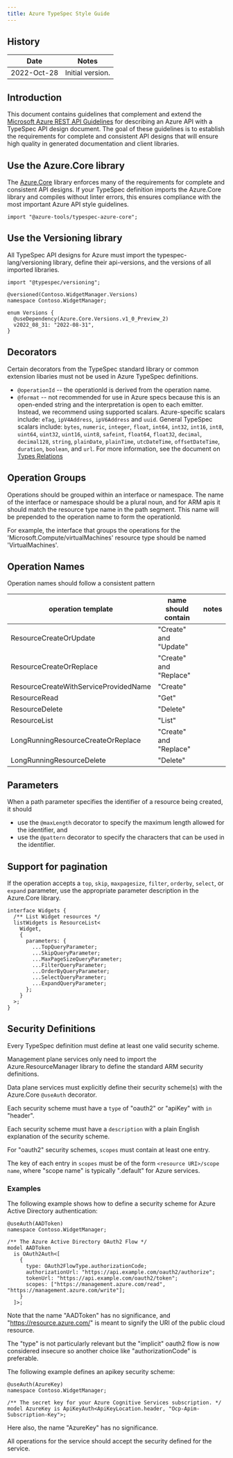 ```yaml
---
title: Azure TypeSpec Style Guide
---
```


## History

| Date        | Notes            |
| ----------- | ---------------- |
| 2022-Oct-28 | Initial version. |

## Introduction

This document contains guidelines that complement and extend the
[Microsoft Azure REST API Guidelines](https://github.com/microsoft/api-guidelines/blob/vNext/azure/Guidelines.md) for describing an Azure API with a TypeSpec API design document.
The goal of these guidelines is to establish the requirements for complete and consistent API designs
that will ensure high quality in generated documentation and client libraries.

## Use the Azure.Core library

The [Azure.Core](azure.core/index.md) library enforces many of the requirements for complete and consistent API designs.
If your TypeSpec definition imports the Azure.Core library and compiles without linter errors, this ensures
compliance with the most important Azure API style guidelines.

```typespec
import "@azure-tools/typespec-azure-core";
```

## Use the Versioning library

All TypeSpec API designs for Azure must import the typespec-lang/versioning library, define their api-versions,
and the versions of all imported libraries.

```typespec
import "@typespec/versioning";

@versioned(Contoso.WidgetManager.Versions)
namespace Contoso.WidgetManager;

enum Versions {
  @useDependency(Azure.Core.Versions.v1_0_Preview_2)
  v2022_08_31: "2022-08-31",
}
```

## Decorators

Certain decorators from the TypeSpec standard library or common extension libaries must not be used
in Azure TypeSpec definitions.

- `@operationId` -- the operationId is derived from the operation name.
- `@format` -- not recommended for use in Azure specs because this is an open-ended string and the interpretation is open to each emitter.
  Instead, we recommend using supported scalars. Azure-specific scalars include: `eTag`, `ipV4Address`, `ipV6Address` and `uuid`. General
  TypeSpec scalars include: `bytes`, `numeric`, `integer`, `float`, `int64`, `int32`, `int16`, `int8`, `uint64`, `uint32`, `uint16`, `uint8`,
  `safeint`, `float64`, `float32`, `decimal`, `decimal128`, `string`, `plainDate`, `plainTime`, `utcDateTime`, `offsetDateTime`, `duration`,
  `boolean`, and `url`. For more information, see the document on [Types Relations](https://typespec.io/docs/language-basics/type-relations)

## Operation Groups

Operations should be grouped within an interface or namespace. The name of the interface or namespace
should be a plural noun, and for ARM apis it should match the resource type name in the path segment.
This name will be prepended to the operation name to form the operationId.

For example, the interface that groups the operations for the 'Microsoft.Compute/virtualMachines'
resource type should be named 'VirtualMachines'.

## Operation Names

Operation names should follow a consistent pattern

| operation template                    | name should contain    | notes |
| ------------------------------------- | ---------------------- | ----- |
| ResourceCreateOrUpdate                | "Create" and "Update"  |       |
| ResourceCreateOrReplace               | "Create" and "Replace" |       |
| ResourceCreateWithServiceProvidedName | "Create"               |       |
| ResourceRead                          | "Get"                  |       |
| ResourceDelete                        | "Delete"               |       |
| ResourceList                          | "List"                 |       |
| LongRunningResourceCreateOrReplace    | "Create" and "Replace" |       |
| LongRunningResourceDelete             | "Delete"               |       |

## Parameters

When a path parameter specifies the identifier of a resource being created, it should

- use the `@maxLength` decorator to specify the maximum length allowed for the identifier, and
- use the `@pattern` decorator to specify the characters that can be used in the identifier.

## Support for pagination

If the operation accepts a `top`, `skip`, `maxpagesize`, `filter`, `orderby`, `select`, or `expand` parameter,
use the appropriate parameter description in the Azure.Core library.

```typespec
interface Widgets {
  /** List Widget resources */
  listWidgets is ResourceList<
    Widget,
    {
      parameters: {
        ...TopQueryParameter;
        ...SkipQueryParameter;
        ...MaxPageSizeQueryParameter;
        ...FilterQueryParameter;
        ...OrderByQueryParameter;
        ...SelectQueryParameter;
        ...ExpandQueryParameter;
      };
    }
  >;
}
```

## Security Definitions

Every TypeSpec definition must define at least one valid security scheme.

Management plane services only need to import the Azure.ResourceManager library
to define the standard ARM security definitions.

Data plane services must explicitly define their security scheme(s) with the Azure.Core `@useAuth` decorator.

Each security scheme must have a `type` of "oauth2" or "apiKey" with `in` "header".

Each security scheme must have a `description` with a plain English explanation of the security scheme.

For "oauth2" security schemes, `scopes` must contain at least one entry.

The key of each entry in `scopes` must be of the form `<resource URI>/scope name`, where "scope name" is typically ".default" for Azure services.

### Examples

The following example shows how to define a security scheme for Azure Active Directory authentication:

```typespec
@useAuth(AADToken)
namespace Contoso.WidgetManager;

/** The Azure Active Directory OAuth2 Flow */
model AADToken
  is OAuth2Auth<[
    {
      type: OAuth2FlowType.authorizationCode;
      authorizationUrl: "https://api.example.com/oauth2/authorize";
      tokenUrl: "https://api.example.com/oauth2/token";
      scopes: ["https://management.azure.com/read", "https://management.azure.com/write"];
    }
  ]>;
```

Note that the name "AADToken" has no significance, and "https://resource.azure.com/" is meant to signify the URI of the public cloud resource.

The "type" is not particularly relevant but the "implicit" oauth2 flow is now considered insecure so another choice like "authorizationCode" is preferable.

The following example defines an apikey security scheme:

```typespec
@useAuth(AzureKey)
namespace Contoso.WidgetManager;

/** The secret key for your Azure Cognitive Services subscription. */
model AzureKey is ApiKeyAuth<ApiKeyLocation.header, "Ocp-Apim-Subscription-Key">;
```

Here also, the name "AzureKey" has no significance.

All operations for the service should accept the security defined for the service.
